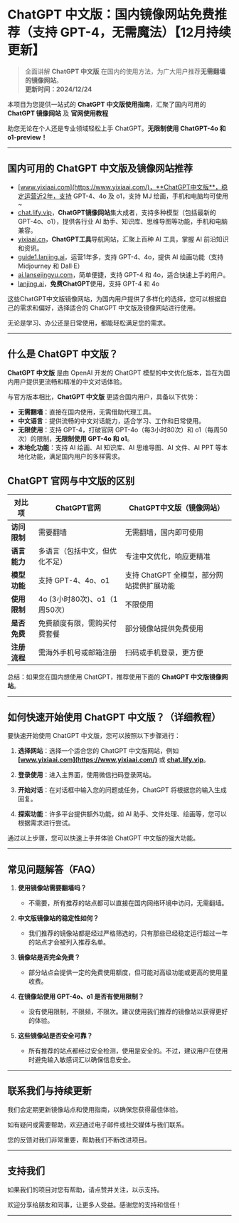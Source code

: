 # ChatGPT 中文版：国内镜像网站免费推荐（支持 GPT-4，无需魔法）【12月持续更新】

> 全面讲解 **ChatGPT 中文版** 在国内的使用方法，为广大用户推荐**无需翻墙的镜像网站**。  
> **更新时间：2024/12/24**  

本项目为您提供一站式的 **ChatGPT 中文版使用指南**，汇聚了国内可用的 **ChatGPT 镜像网站** 及 **官网使用教程**

助您无论在个人还是专业领域轻松上手 ChatGPT。**无限制使用 ChatGPT-4o 和 o1-preview！**

---

## 国内可用的 ChatGPT 中文版及镜像网站推荐

- [www.yixiaai.com](https://www.yixiaai.com/)，**ChatGPT中文版**，稳定运营近2年，支持 GPT-4、4o 及 o1，支持 MJ 绘画，手机和电脑均可使用~
- [chat.lify.vip](https://chat.lify.vip/)，**ChatGPT镜像网站**集大成者，支持多种模型（包括最新的 GPT-4o、o1），提供各行业 AI 助手、知识库、思维导图等功能，手机和电脑兼容。
- [yixiaai.cn](https://yixiaai.cn/)，**ChatGPT工具**导航网站，汇聚上百种 AI 工具，掌握 AI 前沿知识和资讯。
- [guide1.lanjing.ai](https://guide1.lanjing.ai/)，运营1年多，支持 GPT-4、4o，提供 AI 绘画功能（支持 Midjourney 和 Dall·E）
- [ai.lansejingyu.com](https://ai.lansejingyu.com/)，简单便捷，支持 GPT-4 和 4o，适合快速上手的用户。
- [lanjing.ai](https://lanjing.ai/)，**免费ChatGPT**使用，支持 GPT-4 和 4o

这些ChatGPT中文版镜像网站，为国内用户提供了多样化的选择，您可以根据自己的需求和偏好，选择适合的 ChatGPT 中文版及镜像网站进行使用。

无论是学习、办公还是日常使用，都能轻松满足您的需求。

---

## 什么是 ChatGPT 中文版？
**ChatGPT 中文版** 是由 OpenAI 开发的 ChatGPT 模型的中文优化版本，旨在为国内用户提供更流畅和精准的中文对话体验。

与官方版本相比，**ChatGPT 中文版** 更适合国内用户，具备以下优势：

- **无需翻墙**：直接在国内使用，无需借助代理工具。
- **中文语言**：提供流畅的中文对话能力，适合学习、工作和日常使用。
- **无限使用**：支持 GPT-4，打破官网 GPT-4o（每3小时80次）和 o1（每周50次）的限制，**无限制使用 GPT-4o 和 o1**。
- **本地化功能**：支持 AI 绘画、AI 知识库、AI 思维导图、AI 文件、AI PPT 等本地化功能，满足国内用户的多样需求。

## ChatGPT 官网与中文版的区别

| 对比项 | ChatGPT官网 | ChatGPT中文版（镜像网站）|
|-------- |-------- |-------- |
| **访问限制** | 需要翻墙 | 无需翻墙，国内即可使用 |
| **语言能力** | 多语言（包括中文，但优化不足） | 专注中文优化，响应更精准 |
| **模型功能** | 支持 GPT-4、4o、o1 | 支持 ChatGPT 全模型，部分网站提供扩展功能 |
| **使用限制** | 4o (3小时80次)、o1（1周50次） | 不限使用 |
| **是否免费** | 免费额度有限，需购买付费套餐 | 部分镜像站提供免费使用 |
| **注册流程** | 需海外手机号或邮箱注册 | 扫码或手机登录，更方便 |

总结：如果您在国内想使用 ChatGPT，推荐使用下面的 **ChatGPT 中文版镜像网站**。

---

## 如何快速开始使用 ChatGPT 中文版？（详细教程）

要快速开始使用 ChatGPT 中文版，您可以按照以下步骤进行：

1. **选择网站**：选择一个适合您的 ChatGPT 中文版网站，例如 **[www.yixiaai.com](https://www.yixiaai.com/)** 或 **[chat.lify.vip](https://chat.lify.vip/)**。

2. **登录使用**：进入主界面，使用微信扫码登录网站。

3. **开始对话**：在对话框中输入您的问题或任务，ChatGPT 将根据您的输入生成回复。

4. **探索功能**：许多平台提供额外功能，如 AI 助手、文件处理、绘画等，您可以根据需求进行尝试。

通过以上步骤，您可以快速上手并体验 ChatGPT 中文版的强大功能。

---

## 常见问题解答（FAQ）

1. **使用镜像站需要翻墙吗？**
   - 不需要，所有推荐的站点都可以直接在国内网络环境中访问，无需翻墙。

2. **中文版镜像站的稳定性如何？**
   - 我们推荐的镜像站都是经过严格筛选的，只有那些已经稳定运行超过一年的站点才会被列入推荐名单。

3. **镜像站是否完全免费？**
   - 部分站点会提供一定的免费使用额度，但可能对高级功能或更高的使用量收费。

4. **在镜像站使用 GPT-4o、o1 是否有使用限制？**
   - 没有使用限制，不限频，不限次。建议使用我们推荐的镜像站以获得更好的体验。

5. **这些镜像站是否安全可靠？**
   - 所有推荐的站点都经过安全检测，使用是安全的。不过，建议用户在使用时避免输入敏感词汇以确保信息安全。

---

## 联系我们与持续更新

我们会定期更新镜像站点和使用指南，以确保您获得最佳体验。

如有疑问或需要帮助，欢迎通过电子邮件或社交媒体与我们联系。

您的反馈对我们非常重要，帮助我们不断改进项目。

---

## 支持我们

如果我们的项目对您有帮助，请点赞并关注，以示支持。

欢迎分享给朋友和同事，让更多人受益。感谢您的支持和信任！

---
